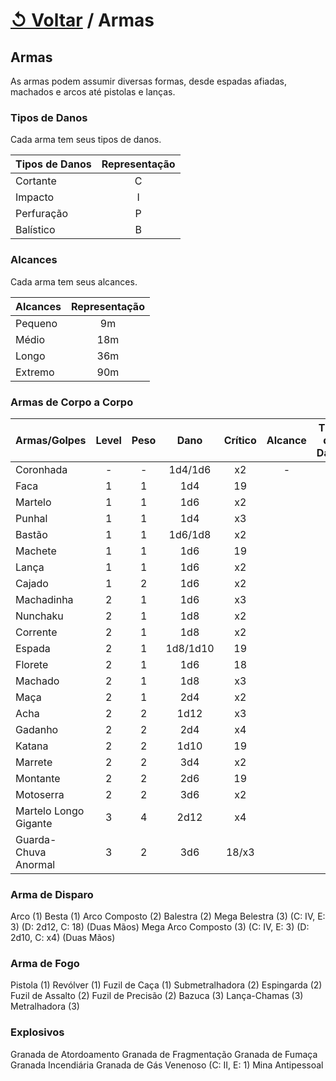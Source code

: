 # [↺ Voltar](../Itens.md) / Armas

## Armas

As armas podem assumir diversas formas, desde espadas afiadas, machados e arcos até pistolas e lanças.

### Tipos de Danos

Cada arma tem seus tipos de danos.

| Tipos de Danos | Representação |
| -------------- | :-----------: |
| Cortante       |       C       |
| Impacto        |       I       |
| Perfuração     |       P       |
| Balístico      |       B       |

### Alcances

Cada arma tem seus alcances.

| Alcances | Representação |
| -------- | :-----------: |
| Pequeno  |      9m       |
| Médio    |      18m      |
| Longo    |      36m      |
| Extremo  |      90m      |

### Armas de Corpo a Corpo

|     Armas/Golpes      | Level | Peso  |   Dano   | Crítico | Alcance | Tipo de Dano | Propriedades |
| --------------------- | :---: | :---: | :------: | :-----: | :-----: | :----------: | :----------: |
| Coronhada             |   -   |   -   | 1d4/1d6  |   x2    |    -    |      I       |     Leve     |
| Faca                  |   1   |   1   |   1d4    |   19    |         |              |     Leve     |
| Martelo               |   1   |   1   |   1d6    |   x2    |         |              |     Leve     |
| Punhal                |   1   |   1   |   1d4    |   x3    |         |              |     Leve     |
| Bastão                |   1   |   1   | 1d6/1d8  |   x2    |         |              |              |
| Machete               |   1   |   1   |   1d6    |   19    |         |              |              |
| Lança                 |   1   |   1   |   1d6    |   x2    |         |              |              |
| Cajado                |   1   |   2   |   1d6    |   x2    |         |              |              |
| Machadinha            |   2   |   1   |   1d6    |   x3    |         |              |     Leve     |
| Nunchaku              |   2   |   1   |   1d8    |   x2    |         |              |     Leve     |
| Corrente              |   2   |   1   |   1d8    |   x2    |         |              |              |
| Espada                |   2   |   1   | 1d8/1d10 |   19    |         |              |              |
| Florete               |   2   |   1   |   1d6    |   18    |         |              |              |
| Machado               |   2   |   1   |   1d8    |   x3    |         |              |              |
| Maça                  |   2   |   1   |   2d4    |   x2    |         |              |              |
| Acha                  |   2   |   2   |   1d12   |   x3    |         |              |              |
| Gadanho               |   2   |   2   |   2d4    |   x4    |         |              |              |
| Katana                |   2   |   2   |   1d10   |   19    |         |              |              |
| Marrete               |   2   |   2   |   3d4    |   x2    |         |              |              |
| Montante              |   2   |   2   |   2d6    |   19    |         |              |              |
| Motoserra             |   2   |   2   |   3d6    |   x2    |         |              |              |
| Martelo Longo Gigante |   3   |   4   |   2d12   |   x4    |         |              |  Duas Mãos   |
| Guarda-Chuva Anormal  |   3   |   2   |   3d6    |  18/x3  |         |              |   Uma Mão    |

### Arma de Disparo

Arco (1)
Besta (1)
Arco Composto (2)
Balestra (2)
Mega Belestra (3) (C: IV, E: 3) (D: 2d12, C: 18) (Duas Mãos)
Mega Arco Composto (3) (C: IV, E: 3) (D: 2d10, C: x4) (Duas Mãos)

### Arma de Fogo

Pistola (1)
Revólver (1)
Fuzil de Caça (1)
Submetralhadora (2)
Espingarda (2)
Fuzil de Assalto (2)
Fuzil de Precisão (2)
Bazuca (3)
Lança-Chamas (3)
Metralhadora (3)

### Explosivos

Granada de Atordoamento
Granada de Fragmentação
Granada de Fumaça
Granada Incendiária
Granada de Gás Venenoso (C: II, E: 1)
Mina Antipessoal
